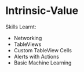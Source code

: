 # Intrinsic-Value

Skills Learnt:
- Networking
- TableViews
- Custom TableView Cells
- Alerts with Actions
- Basic Machine Learning
